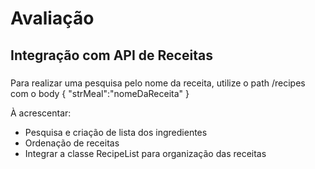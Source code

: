 # Avaliação
## Integração com API de Receitas

### 
Para realizar uma pesquisa pelo nome da receita, utilize o path /recipes com o body { "strMeal":"nomeDaReceita" }

À acrescentar:
<ul>
  <li>Pesquisa e criação de lista dos ingredientes</li>
  <li>Ordenação de receitas</li>
  <li>Integrar a classe RecipeList para organização das receitas</li>
</ul>
